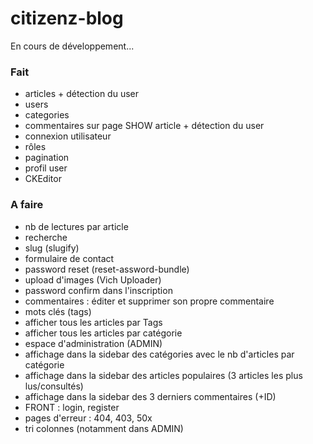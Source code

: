 # citizenz-blog
En cours de développement...

### Fait
- articles + détection du user
- users
- categories
- commentaires sur page SHOW article + détection du user
- connexion utilisateur
- rôles
- pagination
- profil user
- CKEditor

### A faire
- nb de lectures par article
- recherche
- slug (slugify)
- formulaire de contact
- password reset (reset-assword-bundle)
- upload d'images (Vich Uploader)
- password confirm dans l'inscription
- commentaires : éditer et supprimer son propre commentaire
- mots clés (tags)
- afficher tous les articles  par Tags
- afficher tous les articles par catégorie
- espace d'administration (ADMIN)
- affichage dans la sidebar des catégories avec le nb d'articles par catégorie
- affichage dans la sidebar des articles populaires (3 articles les plus lus/consultés)
- affichage dans la sidebar des 3 derniers commentaires (+ID)
- FRONT : login, register
- pages d'erreur : 404, 403, 50x
- tri colonnes (notamment dans ADMIN)